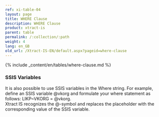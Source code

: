 ```yaml
---
ref: xi-table-04
layout: page
title: WHERE Clause
description: WHERE Clause
product: xtract-is
parent: table
permalink: /:collection/:path
weight: 4
lang: en_GB
old_url: /Xtract-IS-EN/default.aspx?pageid=where-clause
---
```

{% include _content/en/tables/where-clause.md  %}

### SSIS Variables

It is also possible to use SSIS variables in the Where string. 
For example, define an SSIS variable @vkorg and formulate your where statement as follows: LIKP~VKORG = @vkorg.<br>
Xtract IS recognizes the @-symbol and replaces the placeholder with the corresponding value of the SSIS variable.




